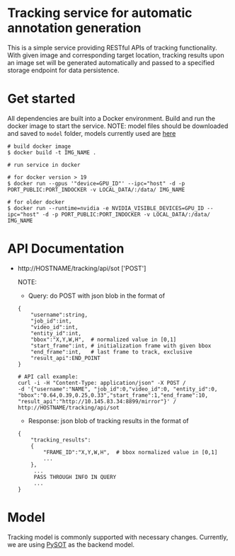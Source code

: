 # Tracking service for automatic annotation generation

This is a simple service providing RESTful APIs of tracking functionality.
With given image and corresponding target location, tracking results upon an
image set will be generated automatically and passed to a specified storage
endpoint for data persistence.

# Get started
All dependencies are built into a Docker environment.  Build and run the docker
image to start the service.  NOTE: model files should be downloaded and saved
to `model` folder, models currently used are
[here](https://github.com/STVIR/pysot/blob/master/MODEL_ZOO.md)
```
# build docker image
$ docker build -t IMG_NAME .

# run service in docker

# for docker version > 19
$ docker run --gpus '"device=GPU_ID"' --ipc="host" -d -p PORT_PUBLIC:PORT_INDOCKER -v LOCAL_DATA/:/data/ IMG_NAME

# for older docker
$ docker run --runtime=nvidia -e NVIDIA_VISIBLE_DEVICES=GPU_ID --ipc="host" -d -p PORT_PUBLIC:PORT_INDOCKER -v LOCAL_DATA/:/data/ IMG_NAME
```

# API Documentation

* http://HOSTNAME/tracking/api/sot ['POST']

  NOTE:  
  - Query: do POST with json blob in the format of 
  ```
  {
      "username":string,
      "job_id":int,  
      "video_id":int,
      "entity_id":int,
      "bbox":"X,Y,W,H",  # normalized value in [0,1]
      "start_frame":int, # initialization frame with given bbox
      "end_frame":int,   # last frame to track, exclusive
      "result_api":END_POINT
  }
  ```
  
  ```
  # API call example:
  curl -i -H "Content-Type: application/json" -X POST /
  -d '{"username":"NAME", "job_id":0,"video_id":0, "entity_id":0, "bbox":"0.64,0.39,0.25,0.33","start_frame":1,"end_frame":10, "result_api":"http://10.145.83.34:8899/mirror"}' /
  http://HOSTNAME/tracking/api/sot
  ```
  
  - Response: json blob of tracking results in the format of
  ```
  {
      "tracking_results":
      {
          "FRAME_ID":"X,Y,W,H",  # bbox normalized value in [0,1]
          ...
      },
       ...
       PASS THROUGH INFO IN QUERY
       ...
  }
  ```
 
 # Model
 Tracking model is commonly supported with necessary changes. 
 Currently, we are using [PySOT](https://github.com/STVIR/pysot) as the backend model.
